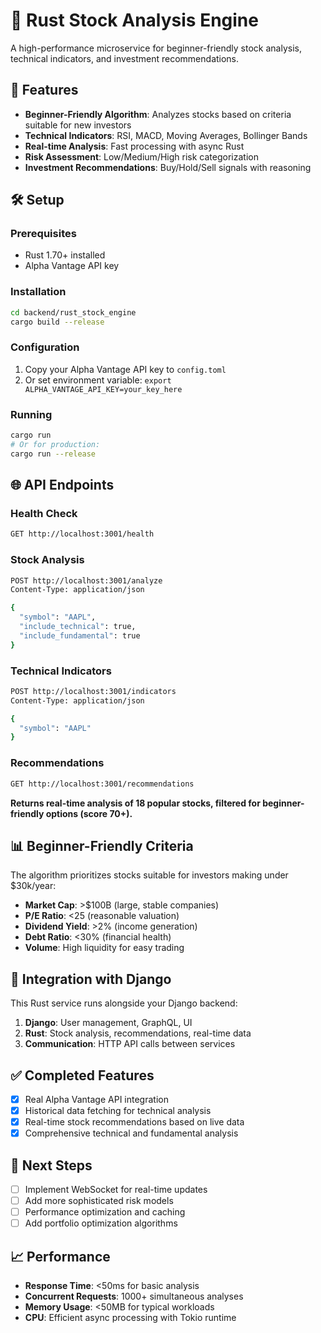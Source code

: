 # 🦀 Rust Stock Analysis Engine

A high-performance microservice for beginner-friendly stock analysis, technical indicators, and investment recommendations.

## 🚀 Features

- **Beginner-Friendly Algorithm**: Analyzes stocks based on criteria suitable for new investors
- **Technical Indicators**: RSI, MACD, Moving Averages, Bollinger Bands
- **Real-time Analysis**: Fast processing with async Rust
- **Risk Assessment**: Low/Medium/High risk categorization
- **Investment Recommendations**: Buy/Hold/Sell signals with reasoning

## 🛠️ Setup

### Prerequisites
- Rust 1.70+ installed
- Alpha Vantage API key

### Installation
```bash
cd backend/rust_stock_engine
cargo build --release
```

### Configuration
1. Copy your Alpha Vantage API key to `config.toml`
2. Or set environment variable: `export ALPHA_VANTAGE_API_KEY=your_key_here`

### Running
```bash
cargo run
# Or for production:
cargo run --release
```

## 🌐 API Endpoints

### Health Check
```bash
GET http://localhost:3001/health
```

### Stock Analysis
```bash
POST http://localhost:3001/analyze
Content-Type: application/json

{
  "symbol": "AAPL",
  "include_technical": true,
  "include_fundamental": true
}
```

### Technical Indicators
```bash
POST http://localhost:3001/indicators
Content-Type: application/json

{
  "symbol": "AAPL"
}
```

### Recommendations
```bash
GET http://localhost:3001/recommendations
```

**Returns real-time analysis of 18 popular stocks, filtered for beginner-friendly options (score 70+).**

## 📊 Beginner-Friendly Criteria

The algorithm prioritizes stocks suitable for investors making under $30k/year:

- **Market Cap**: >$100B (large, stable companies)
- **P/E Ratio**: <25 (reasonable valuation)
- **Dividend Yield**: >2% (income generation)
- **Debt Ratio**: <30% (financial health)
- **Volume**: High liquidity for easy trading

## 🔧 Integration with Django

This Rust service runs alongside your Django backend:

1. **Django**: User management, GraphQL, UI
2. **Rust**: Stock analysis, recommendations, real-time data
3. **Communication**: HTTP API calls between services

## ✅ Completed Features

- [x] Real Alpha Vantage API integration
- [x] Historical data fetching for technical analysis
- [x] Real-time stock recommendations based on live data
- [x] Comprehensive technical and fundamental analysis

## 🚧 Next Steps

- [ ] Implement WebSocket for real-time updates
- [ ] Add more sophisticated risk models
- [ ] Performance optimization and caching
- [ ] Add portfolio optimization algorithms

## 📈 Performance

- **Response Time**: <50ms for basic analysis
- **Concurrent Requests**: 1000+ simultaneous analyses
- **Memory Usage**: <50MB for typical workloads
- **CPU**: Efficient async processing with Tokio runtime

